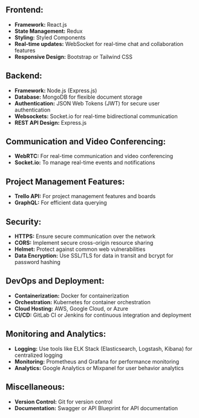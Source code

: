 ## Frontend:

- **Framework:** React.js
- **State Management:** Redux
- **Styling:** Styled Components
- **Real-time updates:** WebSocket for real-time chat and collaboration features
- **Responsive Design:** Bootstrap or Tailwind CSS

## Backend:

- **Framework:** Node.js (Express.js)
- **Database:** MongoDB for flexible document storage
- **Authentication:** JSON Web Tokens (JWT) for secure user authentication
- **Websockets:** Socket.io for real-time bidirectional communication
- **REST API Design:** Express.js

## Communication and Video Conferencing:

- **WebRTC:** For real-time communication and video conferencing
- **Socket.io:** To manage real-time events and notifications

## Project Management Features:

- **Trello API:** For project management features and boards
- **GraphQL:** For efficient data querying

## Security:

- **HTTPS:** Ensure secure communication over the network
- **CORS:** Implement secure cross-origin resource sharing
- **Helmet:** Protect against common web vulnerabilities
- **Data Encryption:** Use SSL/TLS for data in transit and bcrypt for password hashing

## DevOps and Deployment:

- **Containerization:** Docker for containerization
- **Orchestration:** Kubernetes for container orchestration
- **Cloud Hosting:** AWS, Google Cloud, or Azure
- **CI/CD:** GitLab CI or Jenkins for continuous integration and deployment

## Monitoring and Analytics:

- **Logging:** Use tools like ELK Stack (Elasticsearch, Logstash, Kibana) for centralized logging
- **Monitoring:** Prometheus and Grafana for performance monitoring
- **Analytics:** Google Analytics or Mixpanel for user behavior analytics

## Miscellaneous:

- **Version Control:** Git for version control
- **Documentation:** Swagger or API Blueprint for API documentation
